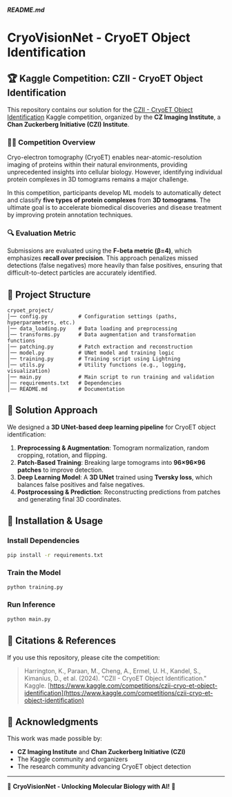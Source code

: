 ##### README.md #####
# CryoVisionNet - CryoET Object Identification

## 🏆 Kaggle Competition: CZII - CryoET Object Identification

This repository contains our solution for the [CZII - CryoET Object Identification](https://www.kaggle.com/competitions/czii-cryo-et-object-identification/) Kaggle competition, organized by the **CZ Imaging Institute**, a **Chan Zuckerberg Initiative (CZI) Institute**.

### 🧑‍🔬 **Competition Overview**
Cryo-electron tomography (CryoET) enables near-atomic-resolution imaging of proteins within their natural environments, providing unprecedented insights into cellular biology. However, identifying individual protein complexes in 3D tomograms remains a major challenge.

In this competition, participants develop ML models to automatically detect and classify **five types of protein complexes** from **3D tomograms**. The ultimate goal is to accelerate biomedical discoveries and disease treatment by improving protein annotation techniques.

### 🔍 **Evaluation Metric**
Submissions are evaluated using the **F-beta metric (β=4)**, which emphasizes **recall over precision**. This approach penalizes missed detections (false negatives) more heavily than false positives, ensuring that difficult-to-detect particles are accurately identified.

## 📌 **Project Structure**
```
cryoet_project/
│── config.py          # Configuration settings (paths, hyperparameters, etc.)
│── data_loading.py    # Data loading and preprocessing
│── transforms.py      # Data augmentation and transformation functions
│── patching.py        # Patch extraction and reconstruction
│── model.py           # UNet model and training logic
│── training.py        # Training script using Lightning
│── utils.py           # Utility functions (e.g., logging, visualization)
│── main.py            # Main script to run training and validation
│── requirements.txt   # Dependencies
│── README.md          # Documentation
```

## 🚀 **Solution Approach**
We designed a **3D UNet-based deep learning pipeline** for CryoET object identification:
1. **Preprocessing & Augmentation**: Tomogram normalization, random cropping, rotation, and flipping.
2. **Patch-Based Training**: Breaking large tomograms into **96×96×96 patches** to improve detection.
3. **Deep Learning Model**: A **3D UNet** trained using **Tversky loss**, which balances false positives and false negatives.
4. **Postprocessing & Prediction**: Reconstructing predictions from patches and generating final 3D coordinates.

## 🔧 **Installation & Usage**
### Install Dependencies
```bash
pip install -r requirements.txt
```

### Train the Model
```bash
python training.py
```

### Run Inference
```bash
python main.py
```

## 📜 **Citations & References**
If you use this repository, please cite the competition:

> Harrington, K., Paraan, M., Cheng, A., Ermel, U. H., Kandel, S., Kimanius, D., et al. (2024). "CZII - CryoET Object Identification." Kaggle. [https://www.kaggle.com/competitions/czii-cryo-et-object-identification](https://www.kaggle.com/competitions/czii-cryo-et-object-identification)

## 🤝 **Acknowledgments**
This work was made possible by:
- **CZ Imaging Institute** and **Chan Zuckerberg Initiative (CZI)**
- The Kaggle community and organizers
- The research community advancing CryoET object detection

---
🔬 **CryoVisionNet - Unlocking Molecular Biology with AI!** 🚀

